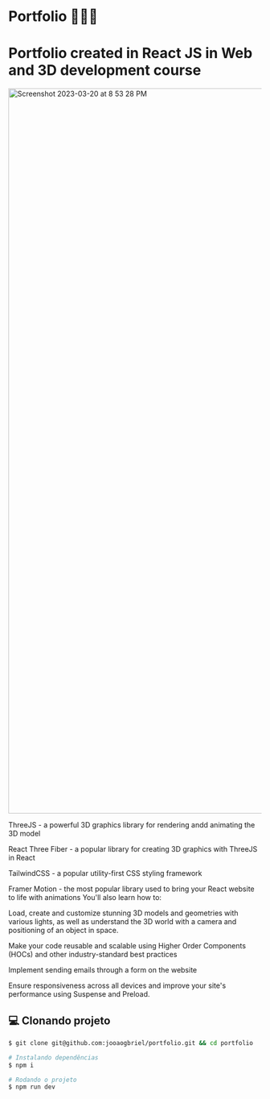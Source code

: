 # Portfolio 👨🏻‍💻
# Portfolio created in React JS in Web and 3D development course
<img width="1440" alt="Screenshot 2023-03-20 at 8 53 28 PM" src="https://user-images.githubusercontent.com/99376449/226490006-360d5d19-76fe-4f14-b4d5-f06344de4078.png">

ThreeJS - a powerful 3D graphics library for rendering andd animating the 3D model

React Three Fiber - a popular library for creating 3D graphics with ThreeJS in React

TailwindCSS - a popular utility-first CSS styling framework

Framer Motion - the most popular library used to bring your React website to life with animations You'll also learn how to:

Load, create and customize stunning 3D models and geometries with various lights, as well as understand the 3D world with a camera and positioning of an object in space.

Make your code reusable and scalable using Higher Order Components (HOCs) and other industry-standard best practices

Implement sending emails through a form on the website

Ensure responsiveness across all devices and improve your site's performance using Suspense and Preload.
## 💻 Clonando projeto

```bash
$ git clone git@github.com:jooaogbriel/portfolio.git && cd portfolio
```

```bash
# Instalando dependências
$ npm i

# Rodando o projeto
$ npm run dev

```
